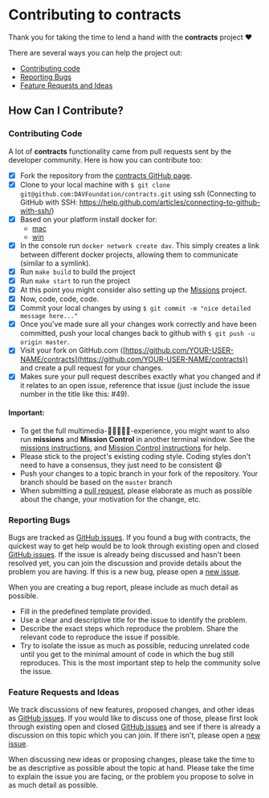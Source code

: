 # Contributing to contracts

Thank you for taking the time to lend a hand with the **contracts** project ❤️

There are several ways you can help the project out:

* [Contributing code](#contributing-code)
* [Reporting Bugs](#reporting-bugs)
* [Feature Requests and Ideas](#feature-requests-and-ideas)

## How Can I Contribute?

### Contributing Code

A lot of **contracts** functionality came from pull requests sent by the developer community. Here is how you can contribute too:

- [x] Fork the repository from the [contracts GitHub page](https://github.com/DAVFoundation/contracts).
- [x] Clone to your local machine with `$ git clone git@github.com:DAVFoundation/contracts.git` using ssh (Connecting to GitHub with SSH: https://help.github.com/articles/connecting-to-github-with-ssh/)
- [x] Based on your platform install docker for:
  - [mac](https://docs.docker.com/docker-for-mac/install/)
  - [win](https://docs.docker.com/docker-for-windows/install/)
- [x] In the console run `docker network create dav`. This simply creates a link between different docker projects, allowing them to communicate (similar to a symlink).
- [x] Run `make build` to build the project 
- [x] Run `make start` to run the project 
- [x] At this point you might consider also setting up the [Missions](https://github.com/DAVFoundation/missions/blob/master/CONTRIBUTING.md) project.
- [x] Now, code, code, code.
- [x] Commit your local changes by using `$ git commit -m "nice detailed message here..."`
- [x] Once you've made sure all your changes work correctly and have been committed, push your local changes back to github with `$ git push -u origin master`.
- [x] Visit your fork on GitHub.com ([https://github.com/YOUR-USER-NAME/contracts](https://github.com/YOUR-USER-NAME/contracts)) and create a pull request for your changes.
- [x] Makes sure your pull request describes exactly what you changed and if it relates to an open issue, reference that issue (just include the issue number in the title like this: #49).

#### Important:

* To get the full multimedia-🚢🚠🚗🚕🚅-experience, you might want to also run **missions** and **Mission Control** in another terminal window. See the [missions instructions](https://github.com/DAVFoundation/missions/blob/master/CONTRIBUTING.md), and [Mission Control instructions](https://github.com/DAVFoundation/missioncontrol/blob/master/CONTRIBUTING.md) for help.
* Please stick to the project's existing coding style. Coding styles don't need to have a consensus, they just need to be consistent :smile:
* Push your changes to a topic branch in your fork of the repository. Your branch should be based on the `master` branch
* When submitting a [pull request](https://help.github.com/articles/using-pull-requests/), please elaborate as much as possible about the change, your motivation for the change, etc.

### Reporting Bugs

Bugs are tracked as [GitHub issues](https://github.com/DAVfoundation/contracts/issues). If you found a bug with contracts, the quickest way to get help would be to look through existing open and closed [GitHub issues](https://github.com/DAVfoundation/contracts/issues?q=is%3Aissue). If the issue is already being discussed and hasn't been resolved yet, you can join the discussion and provide details about the problem you are having. If this is a new bug, please open a [new issue](https://github.com/DAVfoundation/contracts/issues/new).

When you are creating a bug report, please include as much detail as possible.

* Fill in the predefined template provided.
* Use a clear and descriptive title for the issue to identify the problem.
* Describe the exact steps which reproduce the problem. Share the relevant code to reproduce the issue if possible.
* Try to isolate the issue as much as possible, reducing unrelated code until you get to the minimal amount of code in which the bug still reproduces. This is the most important step to help the community solve the issue.

### Feature Requests and Ideas

We track discussions of new features, proposed changes, and other ideas as [GitHub issues](https://github.com/DAVfoundation/contracts/issues). If you would like to discuss one of those, please first look through existing open and closed [GitHub issues](https://github.com/DAVfoundation/contracts/issues) and see if there is already a discussion on this topic which you can join. If there isn't, please open a [new issue](https://github.com/DAVfoundation/contracts/issues/new).

When discussing new ideas or proposing changes, please take the time to be as descriptive as possible about the topic at hand. Please take the time to explain the issue you are facing, or the problem you propose to solve in as much detail as possible.
